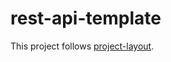 # rest-api-template

This project follows [project-layout](https://github.com/golang-standards/project-layout).
